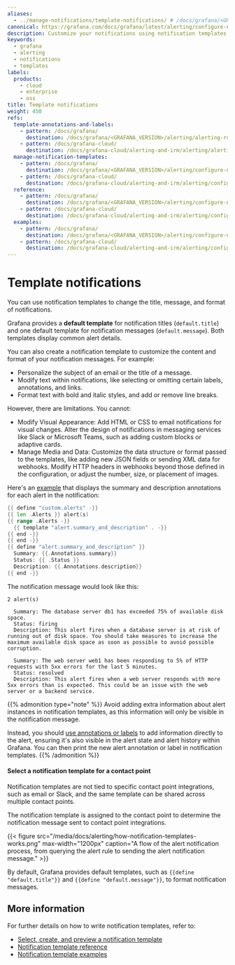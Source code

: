 ```yaml
---
aliases:
  - ../manage-notifications/template-notifications/ # /docs/grafana/<GRAFANA_VERSION>/alerting/manage-notifications/template-notifications/
canonical: https://grafana.com/docs/grafana/latest/alerting/configure-notifications/template-notifications/
description: Customize your notifications using notification templates
keywords:
  - grafana
  - alerting
  - notifications
  - templates
labels:
  products:
    - cloud
    - enterprise
    - oss
title: Template notifications
weight: 450
refs:
  template-annotations-and-labels:
    - pattern: /docs/grafana/
      destination: /docs/grafana/<GRAFANA_VERSION>/alerting/alerting-rules/templates/
    - pattern: /docs/grafana-cloud/
      destination: /docs/grafana-cloud/alerting-and-irm/alerting/alerting-rules/templates/
  manage-notification-templates:
    - pattern: /docs/grafana/
      destination: /docs/grafana/<GRAFANA_VERSION>/alerting/configure-notifications/template-notifications/manage-notification-templates/
    - pattern: /docs/grafana-cloud/
      destination: /docs/grafana-cloud/alerting-and-irm/alerting/configure-notifications/template-notifications/manage-notification-templates/
  reference:
    - pattern: /docs/grafana/
      destination: /docs/grafana/<GRAFANA_VERSION>/alerting/configure-notifications/template-notifications/reference/
    - pattern: /docs/grafana-cloud/
      destination: /docs/grafana-cloud/alerting-and-irm/alerting/configure-notifications/template-notifications/reference/
  examples:
    - pattern: /docs/grafana/
      destination: /docs/grafana/<GRAFANA_VERSION>/alerting/configure-notifications/template-notifications/examples/
    - pattern: /docs/grafana-cloud/
      destination: /docs/grafana-cloud/alerting-and-irm/alerting/configure-notifications/template-notifications/examples/
---
```


# Template notifications

You can use notification templates to change the title, message, and format of notifications.

Grafana provides a **default template** for notification titles (`default.title`) and one default template for notification messages (`default.message`). Both templates display common alert details.

You can also create a notification template to customize the content and format of your notification messages. For example:

- Personalize the subject of an email or the title of a message.
- Modify text within notifications, like selecting or omitting certain labels, annotations, and links.
- Format text with bold and italic styles, and add or remove line breaks.

However, there are limitations. You cannot:

- Modify Visual Appearance: Add HTML or CSS to email notifications for visual changes. Alter the design of notifications in messaging services like Slack or Microsoft Teams, such as adding custom blocks or adaptive cards.
- Manage Media and Data: Customize the data structure or format passed to the templates, like adding new JSON fields or sending XML data for webhooks. Modify HTTP headers in webhooks beyond those defined in the configuration, or adjust the number, size, or placement of images.

Here's an [example](ref:examples) that displays the summary and description annotations for each alert in the notification:

```go
{{ define "custom.alerts" -}}
{{ len .Alerts }} alert(s)
{{ range .Alerts -}}
  {{ template "alert.summary_and_description" . -}}
{{ end -}}
{{ end -}}
{{ define "alert.summary_and_description" }}
  Summary: {{.Annotations.summary}}
  Status: {{ .Status }}
  Description: {{.Annotations.description}}
{{ end -}}
```

The notification message would look like this:

```
2 alert(s)

  Summary: The database server db1 has exceeded 75% of available disk space.
  Status: firing
  Description: This alert fires when a database server is at risk of running out of disk space. You should take measures to increase the maximum available disk space as soon as possible to avoid possible corruption.

  Summary: The web server web1 has been responding to 5% of HTTP requests with 5xx errors for the last 5 minutes.
  Status: resolved
  Description: This alert fires when a web server responds with more 5xx errors than is expected. This could be an issue with the web server or a backend service.
```

{{% admonition type="note" %}}
Avoid adding extra information about alert instances in notification templates, as this information will only be visible in the notification message.

Instead, you should [use annotations or labels](ref:template-annotations-and-labels) to add information directly to the alert, ensuring it's also visible in the alert state and alert history within Grafana. You can then print the new alert annotation or label in notification templates.
{{% /admonition %}}

#### Select a notification template for a contact point

Notification templates are not tied to specific contact point integrations, such as email or Slack, and the same template can be shared across multiple contact points.

The notification template is assigned to the contact point to determine the notification message sent to contact point integrations.

{{< figure src="/media/docs/alerting/how-notification-templates-works.png" max-width="1200px" caption="A flow of the alert notification process, from querying the alert rule to sending the alert notification message." >}}

By default, Grafana provides default templates, such as `{{define "default.title"}}` and `{{define "default.message"}}`, to format notification messages.

## More information

For further details on how to write notification templates, refer to:

- [Select, create, and preview a notification template](ref:manage-notification-templates)
- [Notification template reference](ref:reference)
- [Notification template examples](ref:examples)
